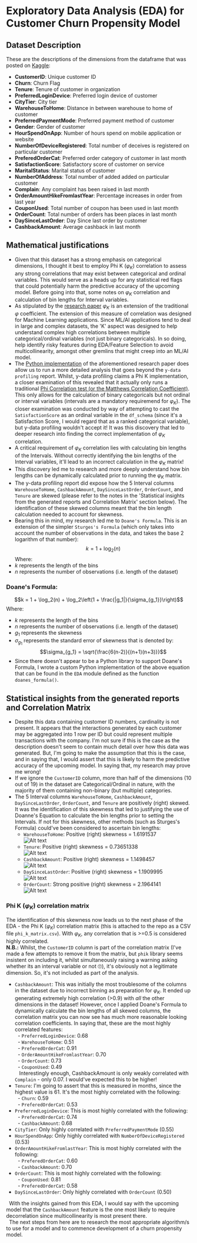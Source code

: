 # Exploratory Data Analysis (EDA) for Customer Churn Propensity Model
## Dataset Description
These are the descriptions of the dimensions from the dataframe that was posted on <a href='https://www.kaggle.com/datasets/ankitverma2010/ecommerce-customer-churn-analysis-and-prediction'>Kaggle</a>:
- <b>CustomerID</b>: Unique customer ID
- <b>Churn</b>: Churn Flag
- <b>Tenure</b>: Tenure of customer in organization
- <b>PreferredLoginDevice</b>: Preferred login device of customer
- <b>CityTier</b>: City tier
- <b>WarehouseToHome</b>: Distance in between warehouse to home of customer
- <b>PreferredPaymentMode</b>: Preferred payment method of customer
- <b>Gender</b>: Gender of customer
- <b>HourSpendOnApp</b>: Number of hours spend on mobile application or website
- <b>NumberOfDeviceRegistered</b>: Total number of deceives is registered on particular customer
- <b>PreferedOrderCat</b>: Preferred order category of customer in last month
- <b>SatisfactionScore</b>: Satisfactory score of customer on service
- <b>MaritalStatus</b>: Marital status of customer
- <b>NumberOfAddress</b>: Total number of added added on particular customer
- <b>Complain</b>: Any complaint has been raised in last month
- <b>OrderAmountHikeFromlastYear</b>: Percentage increases in order from last year
- <b>CouponUsed</b>: Total number of coupon has been used in last month
- <b>OrderCount</b>: Total number of orders has been places in last month
- <b>DaySinceLastOrder</b>: Day Since last order by customer
- <b>CashbackAmount</b>: Average cashback in last month

## Mathematical justifications
- Given that this dataset has a strong emphasis on categorical dimensions, I thought it best to employ Phi K ($φ_K$) correlation to assess any strong correlations that may exist between categorical and ordinal variables. This would serve as a heads up for any statistical red flags that could potentially harm the predictive accuracy of the upcoming model. Before going into that, some notes on $φ_K$ correlation and calculation of bin lengths for Interval variables.
- As stipulated by the <a href='https://arxiv.org/pdf/1811.11440'>research paper</a> $φ_K$ is an extension of the traditional $φ$ coefficient. The extension of this measure of correlation was designed for Machine Learning applications. Since ML/AI applications tend to deal in large and complex datasets, the 'K' aspect was designed to help understand complex high correlations between multiple categorical/ordinal variables (not just binary categoricals). In so doing, help identify risky features during EDA/Feature Selection to avoid multicollinearity, amongst other gremlins that might creep into an ML/AI model.
- The <a href='https://phik.readthedocs.io/en/latest/'>Python implementation</a> of the aforementioned research paper does allow us to run a more detailed analysis that goes beyond the `y-data profiling` report. Whilst, y-data profiling claims a Phi K implementation, a closer examination of this revealed that it actually only runs a traditional <a href='https://en.wikipedia.org/wiki/Phi_coefficient'>Phi Correlation test (or the Matthews Correlation Coefficient)</a>. This only allows for the calculation of binary categoricals but not ordinal or interval variables (intervals are a mandatory requiremend for $φ_K$). The closer examination was conducted by way of attempting to cast the `SatisfactionScore` as an ordinal variable in the `df_schema` (since it's a Satisfaction Score, I would regard that as a ranked categorical variable), but y-data profiling wouldn't accept it! It was this discovery that led to deeper research into finding the correct implementation of $φ_K$ correlation.
- A critical requirement of $φ_K$ correlation lies with calculating bin lengths of the Intervals. Without correctly identifying the bin lengths of the Interval variables, it'll lead to an incorrect calculation in the $φ_K$ matrix!
- This discovery led me to research and more deeply understand how bin lengths can be dynamically calculated prior to running the $φ_K$ matrix.
- The y-data profiling report did expose how the 5 Interval columns `WarehouseToHome`, `CashbackAmount`, `DaySinceLastOrder`, `OrderCount`, and `Tenure` are skewed (please refer to the notes in the 'Statistical insights from the generated reports and Correlation Matrix' section below). The identification of these skewed columns meant that the bin length calculation needed to account for skewness.
- Bearing this in mind, my research led me to `Doane's Formula`. This is an extension of the simpler `Sturges's Formula` (which only takes into account the number of observations in the data, and takes the base 2 logarithm of that number):<br>
$$k = 1 + \log_2(n)$$
Where:<br>
- $k$ represents the length of the bins<br>
- $n$ represents the number of observations (i.e. length of the dataset)<br>
### Doane's Formula:<br>
$$k = 1 + \log_2(n) + \log_2\left(1 + \frac{|g_1|}{\sigma_{g_1}}\right)$$
Where:<br> 
- $k$ represents the length of the bins<br>
- $n$ represents the number of observations (i.e. length of the dataset)
- $g_1$ represents the skewness 
- ${\sigma_{g_1}}$ represents the standard error of skewness that is denoted by:
$$\sigma_{g_1} = \sqrt{\frac{6(n-2)}{(n+1)(n+3)}}$$
- Since there doesn't appear to be a Python library to support Doane's Formula, I wrote a custom Python implementation of the above equation that can be found in the `EDA` module defined as the function `doanes_formula()`.

## Statistical insights from the generated reports and Correlation Matrix
- Despite this data containing customer ID numbers, cardinality is not present. It appears that the interactions generated by each customer may be aggregated into 1 row per ID but could represent multiple transactions with the company. I'm not sure if this is the case as the description doesn't seem to contain much detail over how this data was generated. But, I'm going to make the assumption that this is the case, and in saying that, I would assert that this is likely to harm the predictive accuracy of the upcoming model. In saying that, my research may prove me wrong!
- If we ignore the `CustomerID` column, more than half of the dimensions (10 out of 19) in the dataset are Categorical/Ordinal in nature, with the majority of them containing non-binary (but multiple) categories.
- The 5 Interval columns `WarehouseToHome`, `CashbackAmount`, `DaySinceLastOrder`, `OrderCount`, and `Tenure` are positively (right) skewed. It was the identification of this skewness that led to justifying the use of Doanne's Equation to calculate the bin lengths prior to setting the Intervals. If not for this skewness, other methods (such as Sturges's Formula) could've been considered to ascertain bin lengths:
    - `WarehouseToHome`: Positive (right) skewness = 1.6191537 <br>
    ![Alt text](image.png)
    - `Tenure`: Positive (right) skewness = 0.73651338 <br>
    ![Alt text](image-1.png)
    - `CashbackAmount`: Positive (right) skewness = 1.1498457 <br>
    ![Alt text](image-2.png)
    - `DaySinceLastOrder`: Positive (right) skewness = 1.1909995 <br>
    ![Alt text](image-3.png)
    - `OrderCount`: Strong positive (right) skewness = 2.1964141<br>
    ![Alt text](image-4.png)

### Phi K ($φ_K$) correlation matrix
The identification of this skewness now leads us to the next phase of the EDA - the Phi K ($φ_K$) correlation matrix (this is attached to the repo as a CSV file `phi_k_matrix.csv`). With $φ_K$, any correlation that is >=0.5 is considered highly correlated.<br>
<b>N.B.:</b> Whilst, the `CustomerID` column is part of the correlation matrix (I've made a few attempts to remove it from the matrix, but `phik` library seems insistent on including it, whilst simultaneously raising a warning asking whether its an interval variable or not 🙄), it's obviously not a legitimate dimension. So, it's not included as part of the analysis.
- `CashbackAmount`: This was initially the most troublesome of the columns in the dataset due to incorrect binning as preparation for $φ_K$. It ended up generating extremely high correlation (>0.9) with <i>all</i> the other dimensions in the dataset! However, once I applied Doane's Formula to dynamically calculate the bin lengths of all skewed columns, the correlation matrix you can now see has much more reasonable looking correlation coefficients. In saying that, these are the most highly correlated features:<br>
&nbsp;&nbsp;- `PreferredLoginDevice`: 0.68<br>
&nbsp;&nbsp;- `WarehouseToHome`: 0.51<br>
&nbsp;&nbsp;- `PreferedOrderCat`: 0.91<br>
&nbsp;&nbsp;- `OrderAmountHikeFromlastYear`: 0.70<br>
&nbsp;&nbsp;- `OrderCount`: 0.73<br>
&nbsp;&nbsp;- `CouponUsed`: 0.49<br>
&nbsp;&nbsp; Interestingly enough, CashbackAmount is only weakly correlated with `Complain` - only 0.07. I would've expected this to be higher!
- `Tenure`: I'm going to assert that this is measured in months, since the highest value is 61. It's the most highly correlated with the following:<br>
&nbsp;&nbsp;- `Churn`: 0.59<br>
&nbsp;&nbsp;- `PreferedOrderCat`: 0.53<br>
- `PreferredLoginDevice`: This is most highly correlated with the following:<br>
&nbsp;&nbsp;- `PreferedOrderCat`: 0.74<br>
&nbsp;&nbsp;- `CashbackAmount`: 0.68
- `CityTier`: Only highly correlated with `PreferredPaymentMode` (0.55)
- `HourSpendOnApp`: Only highly correlated with `NumberOfDeviceRegistered` (0.53)
- `OrderAmountHikeFromlastYear`: This is most highly correlated with the following:<br>
&nbsp;&nbsp;- `PreferedOrderCat`: 0.60<br>
&nbsp;&nbsp;- `CashbackAmount`: 0.70
- `OrderCount`: This is most highly correlated with the following:<br>
&nbsp;&nbsp;- `CouponUsed`: 0.81<br>
&nbsp;&nbsp;- `PreferedOrderCat`: 0.58
- `DaySinceLastOrder`: Only highly correlated with `OrderCount` (0.50)

&nbsp;&nbsp;With the insights gained from this EDA, I would say with the upcoming model that the `CashbackAmount` feature is the one most likely to require decorrelation since multicollinearity is most present there.<br>
&nbsp;&nbsp;The next steps from here are to research the most appropriate algorithm/s to use for a model and to commence development of a churn propensity model.